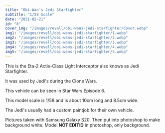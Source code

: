 ```yaml
---
title: "Obi-Wan's Jedi Starfighter"
subtitle: "1/58 Scale"
date: "2021-02-21"
id: "8"
cover_img: "/images/revell/obi-wans-jedi-starfighter/Cover.webp"
img1: "/images/revell/obi-wans-jedi-starfighter/1.webp"
img2: "/images/revell/obi-wans-jedi-starfighter/2.webp"
img3: "/images/revell/obi-wans-jedi-starfighter/3.webp"
img4: "/images/revell/obi-wans-jedi-starfighter/4.webp"
img5: "/images/revell/obi-wans-jedi-starfighter/5.webp"
---
```


This is the Eta-2 Actis-Class Light Interceptor also knows as Jedi Starfighter.

It was used by Jedi's during the Clone Wars.

This vehicle can be seen in Star Wars Episode 6.

This model scale is 1/58 and is about 10cm long and 8.5cm wide.

The Jedi's usually had a custom paintjob for their own vehicle.

Pictures taken with Samsung Galaxy S20. Then put into photoshop to make background white. Model **NOT EDITID** in photoshop, only background.